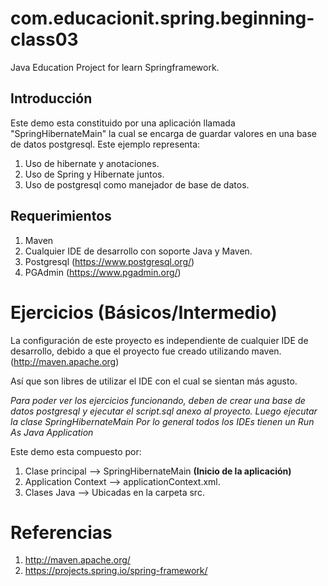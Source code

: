 # com.educacionit.spring.beginning-class03
Java Education Project for learn Springframework.



## Introducción
Este demo esta constituido por una aplicación llamada "SpringHibernateMain" la cual se encarga de
guardar valores en una base de datos postgresql. Este ejemplo representa:

1. Uso de hibernate y anotaciones.
2. Uso de Spring y Hibernate juntos.
3. Uso de postgresql como manejador de base de datos.


## Requerimientos
1. Maven
2. Cualquier IDE de desarrollo con soporte Java y Maven.
3. Postgresql (https://www.postgresql.org/)
4. PGAdmin (https://www.pgadmin.org/)



Ejercicios (Básicos/Intermedio)
==========

La configuración de este proyecto es independiente de cualquier IDE de desarrollo, debido a que el proyecto
fue creado utilizando maven. (http://maven.apache.org)

Así que son libres de utilizar el IDE con el cual se sientan más agusto.

*Para poder ver los ejercicios funcionando, deben de crear una base de datos postgresql y ejecutar el script.sql anexo al proyecto.*
*Luego ejecutar la clase SpringHibernateMain*
*Por lo general todos los IDEs tienen un Run As Java Application*

Este demo esta compuesto por:

1. Clase principal --> SpringHibernateMain **(Inicio de la aplicación)**
2. Application Context --> applicationContext.xml.
3. Clases Java  --> Ubicadas en la carpeta src.



Referencias
===========

1. http://maven.apache.org/
2. https://projects.spring.io/spring-framework/